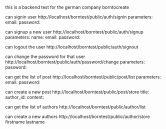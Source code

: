 this is a backend test for the german company borntocreate



can signin user
http://localhost/borntest/public/auth/signin
		parameters:
			email:
			password:

	




can signup a new user
    http://localhost/borntest/public/auth/signup
	    parameters:
		    name:
		    email:
		    password:



can logout the user
	http://localhost/borntest/public/auth/signout
	


can change the password for that user
	http://localhost/borntest/public/auth/password/change
		parameters:
			password:
		


can get the list of post
	http://localhost/borntest/public/post/list
		parameters:
			email:
			password:


can create a new post
	http://localhost/borntest/public/post/store
				title:
				author_id:
				content:


can  get the list of authors
	http://localhost/borntest/public/author/list


can create a new authors
	http://localhost/borntest/public/author/store
			firstname
			lastname

